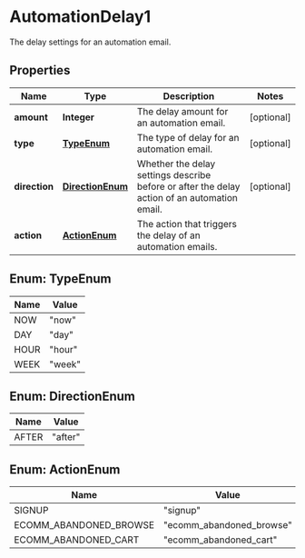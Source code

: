 

# AutomationDelay1

The delay settings for an automation email.

## Properties

| Name | Type | Description | Notes |
|------------ | ------------- | ------------- | -------------|
|**amount** | **Integer** | The delay amount for an automation email. |  [optional] |
|**type** | [**TypeEnum**](#TypeEnum) | The type of delay for an automation email. |  [optional] |
|**direction** | [**DirectionEnum**](#DirectionEnum) | Whether the delay settings describe before or after the delay action of an automation email. |  [optional] |
|**action** | [**ActionEnum**](#ActionEnum) | The action that triggers the delay of an automation emails. |  |



## Enum: TypeEnum

| Name | Value |
|---- | -----|
| NOW | &quot;now&quot; |
| DAY | &quot;day&quot; |
| HOUR | &quot;hour&quot; |
| WEEK | &quot;week&quot; |



## Enum: DirectionEnum

| Name | Value |
|---- | -----|
| AFTER | &quot;after&quot; |



## Enum: ActionEnum

| Name | Value |
|---- | -----|
| SIGNUP | &quot;signup&quot; |
| ECOMM_ABANDONED_BROWSE | &quot;ecomm_abandoned_browse&quot; |
| ECOMM_ABANDONED_CART | &quot;ecomm_abandoned_cart&quot; |



